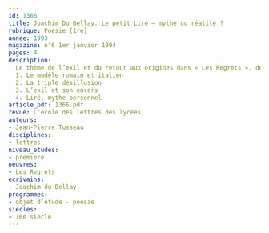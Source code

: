 ```yaml
---
id: 1366
title: Joachim Du Bellay. Le petit Liré – mythe ou réalité ? 
rubrique: Poésie [1re]
annee: 1993
magazine: n°6 1er janvier 1994
pages: 4
description: 
  Le thème de l’exil et du retour aux origines dans « Les Regrets », de Du Bellay…
  1. Le modèle romain et italien
  2. La triple désillusion
  3. L’exil et son envers
  4. Liré, mythe personnel
article_pdf: 1366.pdf
revue: L’école des lettres des lycées
auteurs:
- Jean-Pierre Tusseau
disciplines:
- lettres
niveau_etudes:
- première
oeuvres:
- Les Regrets
ecrivains:
- Joachim du Bellay
programmes:
- objet d’étude - poésie
siecles:
- 16e siècle
---
```

